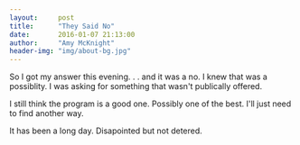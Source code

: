 ```yaml
---
layout:     post
title:      "They Said No"
date:       2016-01-07 21:13:00
author:     "Amy McKnight"
header-img: "img/about-bg.jpg"
---
```

So I got my answer this evening. . . and it was a no. I knew that was a possiblity. I was asking for something that wasn't publically offered. 

I still think the program is a good one. Possibly one of the best. I'll just need to find another way. 

It has been a long day. Disapointed but not detered. 
